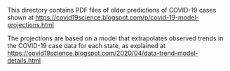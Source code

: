 This directory contains PDF files of older predictions of COVID-19 cases shown at https://covid19science.blogspot.com/p/covid-19-model-projections.html

The projections are based on a model that extrapolates observed trends in the COVID-19 case data for each state, as explained at https://covid19science.blogspot.com/2020/04/data-trend-model-details.html

